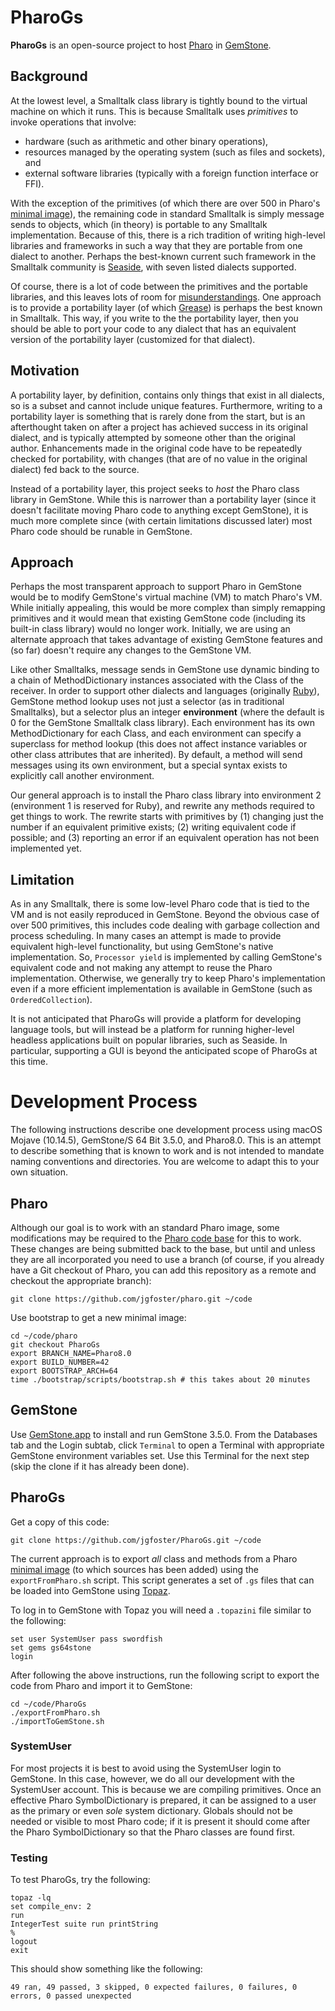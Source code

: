 # PharoGs

**PharoGs** is an open-source project to host [Pharo](http://pharo.org) in [GemStone](https://gemtalksystems.com/products/gs64/).

## Background

At the lowest level, a Smalltalk class library is tightly bound to the virtual machine on which it runs. This is because Smalltalk uses _primitives_ to invoke operations that involve:
- hardware (such as arithmetic and other binary operations), 
- resources managed by the operating system (such as files and sockets), and 
- external software libraries (typically with a foreign function interface or FFI). 

With the exception of the primitives (of which there are over 500 in Pharo's [minimal image](https://files.pharo.org/get-files/80/pharo-minimal.zip)), the remaining code in standard Smalltalk is simply message sends to objects, which (in theory) is portable to any Smalltalk implementation. Because of this, there is a rich tradition of writing high-level libraries and frameworks in such a way that they are portable from one dialect to another. Perhaps the best-known current such framework in the Smalltalk community is [Seaside](http://seaside.st/download), with seven listed dialects supported.

Of course, there is a lot of code between the primitives and the portable libraries, and this leaves lots of room for [misunderstandings](https://wiki.c2.com/?DoesNotUnderstand). One approach is to provide a portability layer (of which [Grease](https://github.com/SeasideSt/Grease)) is perhaps the best known in Smalltalk. This way, if you write to the the portability layer, then you should be able to port your code to any dialect that has an equivalent version of the portability layer (customized for that dialect).

## Motivation

A portability layer, by definition, contains only things that exist in all dialects, so is a subset and cannot include unique features. Furthermore, writing to a portability layer is something that is rarely done from the start, but is an afterthought taken on after a project has achieved success in its original dialect, and is typically attempted by someone other than the original author. Enhancements made in the original code have to be repeatedly checked for portability, with changes (that are of no value in the original dialect) fed back to the source.

Instead of a portability layer, this project seeks to *host* the Pharo class library in GemStone. While this is narrower than a portability layer (since it doesn't facilitate moving Pharo code to anything except GemStone), it is much more complete since (with certain limitations discussed later) most Pharo code should be runable in GemStone.

## Approach

Perhaps the most transparent approach to support Pharo in GemStone would be to modify GemStone's virtual machine (VM) to match Pharo's VM. While initially appealing, this would be more complex than simply remapping primitives and it would mean that existing GemStone code (including its built-in class library) would no longer work. Initially, we are using an alternate approach that takes advantage of existing GemStone features and (so far) doesn't require any changes to the GemStone VM.

Like other Smalltalks, message sends in GemStone use dynamic binding to a chain of MethodDictionary instances associated with the Class of the receiver. In order to support other dialects and languages (originally [Ruby](https://maglev.github.io)), GemStone method lookup uses not just a selector (as in traditional Smalltalks), but a selector plus an integer **environment** (where the default is 0 for the GemStone Smalltalk class library). Each environment has its own MethodDictionary for each Class, and each environment can specify a superclass for method lookup (this does not affect instance variables or other class attributes that are inherited). By default, a method will send messages using its own environment, but a special syntax exists to explicitly call another environment.

Our general approach is to install the Pharo class library into environment 2 (environment 1 is reserved for Ruby), and rewrite any methods required to get things to work. The rewrite starts with primitives by (1) changing just the number if an equivalent primitive exists; (2) writing equivalent code if possible; and (3) reporting an error if an equivalent operation has not been implemented yet.

## Limitation

As in any Smalltalk, there is some low-level Pharo code that is tied to the VM and is not easily reproduced in GemStone. Beyond the obvious case of over 500 primitives, this includes code dealing with garbage collection and process scheduling. In many cases an attempt is made to provide equivalent high-level functionality, but using GemStone's native implementation. So, `Processor yield` is implemented by calling GemStone's equivalent code and not making any attempt to reuse the Pharo implementation. Otherwise, we generally try to keep Pharo's implementation even if a more efficient implementation is available in GemStone (such as `OrderedCollection`).

It is not anticipated that PharoGs will provide a platform for developing language tools, but will instead be a platform for running higher-level headless applications built on popular libraries, such as Seaside. In particular, supporting a GUI is beyond the anticipated scope of PharoGs at this time.

# Development Process

The following instructions describe one development process using macOS Mojave (10.14.5), GemStone/S 64 Bit 3.5.0, and Pharo8.0. This is an attempt to describe something that is known to work and is not intended to mandate naming conventions and directories. You are welcome to adapt this to your own situation.

## Pharo

Although our goal is to work with an standard Pharo image, some modifications may be required to the [Pharo code base](https://github.com/pharo-project/pharo) for this to work. These changes are being submitted back to the base, but until and unless they are all incorporated you need to use a branch (of course, if you already have a Git checkout of Pharo, you can add this repository as a remote and checkout the appropriate branch):

```
git clone https://github.com/jgfoster/pharo.git ~/code
```

Use bootstrap to get a new minimal image:

```
cd ~/code/pharo
git checkout PharoGs
export BRANCH_NAME=Pharo8.0
export BUILD_NUMBER=42
export BOOTSTRAP_ARCH=64
time ./bootstrap/scripts/bootstrap.sh # this takes about 20 minutes
```

## GemStone

Use [GemStone.app](https://github.com/jgfoster/GemStoneApp) to install and run GemStone 3.5.0. From the Databases tab and the Login subtab, click `Terminal` to open a Terminal with appropriate GemStone environment variables set. Use this Terminal for the next step (skip the clone if it has already been done).

## PharoGs

Get a copy of this code:

```
git clone https://github.com/jgfoster/PharoGs.git ~/code
```

The current approach is to export _all_ class and methods from a Pharo [minimal image](https://files.pharo.org/get-files/80/pharo-minimal.zip) (to which sources has been added) using the `exportFromPharo.sh` script. This script generates a set of `.gs` files that can be loaded into GemStone using [Topaz](https://downloads.gemtalksystems.com/docs/GemStone64/3.5.x/GS64-Topaz-3.5.pdf).

To log in to GemStone with Topaz you will need a `.topazini` file similar to the following:

```
set user SystemUser pass swordfish
set gems gs64stone
login
```

After following the above instructions, run the following script to export the code from Pharo and import it to GemStone:

```
cd ~/code/PharoGs
./exportFromPharo.sh
./importToGemStone.sh
```

### SystemUser

For most projects it is best to avoid using the SystemUser login to GemStone. In this case, however, we do all our development with the SystemUser account. This is because we are compiling primitives. Once an effective Pharo SymbolDictionary is prepared, it can be assigned to a user as the primary or even _sole_ system dictionary. Globals should not be needed or visible to most Pharo code; if it is present it should come after the Pharo SymbolDictionary so that the Pharo classes are found first.

### Testing

To test PharoGs, try the following:

```
topaz -lq
set compile_env: 2
run
IntegerTest suite run printString
%
logout
exit
```

This should show something like the following:

```
49 ran, 49 passed, 3 skipped, 0 expected failures, 0 failures, 0 errors, 0 passed unexpected
```
